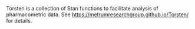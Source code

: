Torsten is a collection of Stan functions to facilitate analysis of pharmacometric data. See <https://metrumresearchgroup.github.io/Torsten/> for details.
